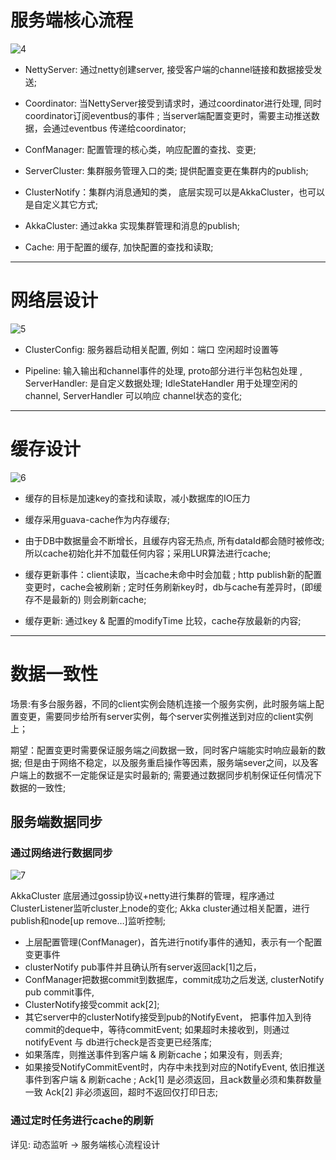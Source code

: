 # 服务端核心流程

![4](../assets/server/4.png)

* NettyServer: 通过netty创建server, 接受客户端的channel链接和数据接受发送;

* Coordinator: 当NettyServer接受到请求时，通过coordinator进行处理, 同时coordinator订阅eventbus的事件 ; 当server端配置变更时，需要主动推送数据，会通过eventbus 传递给coordinator;

* ConfManager: 配置管理的核心类，响应配置的查找、变更;

* ServerCluster: 集群服务管理入口的类; 提供配置变更在集群内的publish;

* ClusterNotify：集群内消息通知的类， 底层实现可以是AkkaCluster，也可以是自定义其它方式;

* AkkaCluster: 通过akka 实现集群管理和消息的publish;

* Cache:  用于配置的缓存, 加快配置的查找和读取;

--------------------------------------------------------------------------------

# 网络层设计

![5](../assets/server/5.png)

* ClusterConfig:  服务器启动相关配置, 例如：端口 空闲超时设置等

* Pipeline: 输入输出和channel事件的处理, proto部分进行半包粘包处理 , ServerHandler: 是自定义数据处理;  IdleStateHandler 用于处理空闲的 channel, ServerHandler 可以响应 channel状态的变化;

--------------------------------------------------------------------------------

# 缓存设计

![6](../assets/server/6.png)

* 缓存的目标是加速key的查找和读取，减小数据库的IO压力

* 缓存采用guava-cache作为内存缓存;

* 由于DB中数据量会不断增长，且缓存内容无热点, 所有dataId都会随时被修改; 所以cache初始化并不加载任何内容；采用LUR算法进行cache;

* 缓存更新事件：client读取，当cache未命中时会加载 ;
http publish新的配置变更时，cache会被刷新 ;
定时任务刷新key时，db与cache有差异时，(即缓存不是最新的) 则会刷新cache;

* 缓存更新:  通过key & 配置的modifyTime 比较，cache存放最新的内容;

--------------------------------------------------------------------------------

# 数据一致性
场景:有多台服务器，不同的client实例会随机连接一个服务实例，此时服务端上配置变更，需要同步给所有server实例，每个server实例推送到对应的client实例上；

期望：配置变更时需要保证服务端之间数据一致，同时客户端能实时响应最新的数据;
但是由于网络不稳定，以及服务重启操作等因素，服务端sever之间，以及客户端上的数据不一定能保证是实时最新的; 需要通过数据同步机制保证任何情况下数据的一致性;

## 服务端数据同步

### 通过网络进行数据同步

![7](../assets/server/7.png)

AkkaCluster 底层通过gossip协议+netty进行集群的管理，程序通过ClusterListener监听cluster上node的变化;
Akka cluster通过相关配置，进行publish和node[up remove…]监听控制;

* 上层配置管理(ConfManager)，首先进行notify事件的通知，表示有一个配置变更事件
* clusterNotify pub事件并且确认所有server返回ack[1]之后，
* ConfManager把数据commit到数据库，commit成功之后发送, clusterNotify pub commit事件,
* ClusterNotify接受commit ack[2];
* 其它server中的clusterNotify接受到pub的NotifyEvent， 把事件加入到待commit的deque中，等待commitEvent; 如果超时未接收到，则通过notifyEvent 与 db进行check是否变更已经落库;
* 如果落库，则推送事件到客户端 & 刷新cache；如果没有，则丢弃;
* 如果接受NotifyCommitEvent时，内存中未找到对应的NotifyEvent, 依旧推送事件到客户端 & 刷新cache ;
Ack[1] 是必须返回，且ack数量必须和集群数量一致
Ack[2] 非必须返回，超时不返回仅打印日志;

### 通过定时任务进行cache的刷新

详见: 动态监听 -> 服务端核心流程设计
